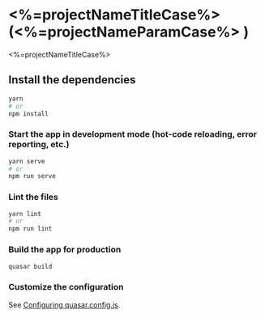 # <%=projectNameTitleCase%> (<%=projectNameParamCase%> )

<%=projectNameTitleCase%>

## Install the dependencies
```bash
yarn
# or
npm install
```

### Start the app in development mode (hot-code reloading, error reporting, etc.)
```bash
yarn serve
# or
npm run serve
```


### Lint the files
```bash
yarn lint
# or
npm run lint
```



### Build the app for production
```bash
quasar build
```

### Customize the configuration
See [Configuring quasar.config.js](https://v2.quasar.dev/quasar-cli-vite/quasar-config-js).
